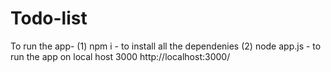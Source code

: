# Todo-list

To run the app-
(1) npm i - to install all the dependenies 
(2) node app.js - to run the app on local host 3000 http://localhost:3000/

